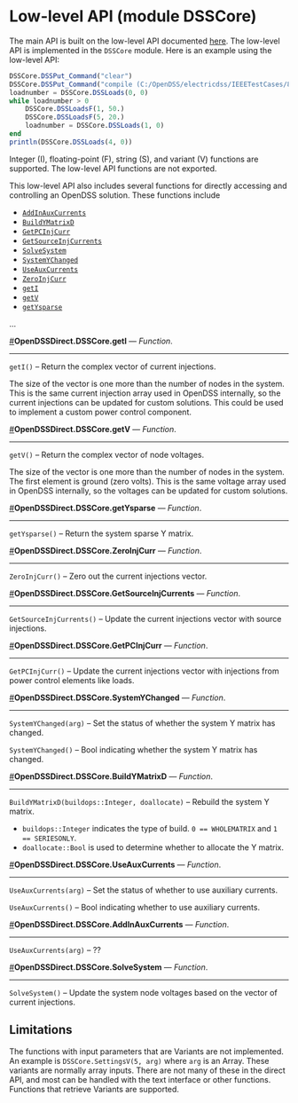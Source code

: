 
<a id='low-level-api-module-dsscore'></a>
# Low-level API (module DSSCore)


The main API is built on the low-level API documented  [here](http://svn.code.sf.net/p/electricdss/code/trunk/Distrib/Doc/OpenDSS_Direct_DLL.pdf). The low-level API is implemented in the `DSSCore` module. Here is an example using the low-level API:


```julia
DSSCore.DSSPut_Command("clear")
DSSCore.DSSPut_Command("compile (C:/OpenDSS/electricdss/IEEETestCases/8500-Node/Master.dss)")
loadnumber = DSSCore.DSSLoads(0, 0)
while loadnumber > 0
    DSSCore.DSSLoadsF(1, 50.)
    DSSCore.DSSLoadsF(5, 20.)
    loadnumber = DSSCore.DSSLoads(1, 0)
end
println(DSSCore.DSSLoads(4, 0)) 
```


Integer (I), floating-point (F), string (S), and variant (V) functions are supported. The low-level API functions are not exported. 


This low-level API also includes several functions for directly accessing and  controlling an OpenDSS solution. These functions include 

- [`AddInAuxCurrents`](lowlevel.md#OpenDSSDirect.DSSCore.AddInAuxCurrents)
- [`BuildYMatrixD`](lowlevel.md#OpenDSSDirect.DSSCore.BuildYMatrixD)
- [`GetPCInjCurr`](lowlevel.md#OpenDSSDirect.DSSCore.GetPCInjCurr)
- [`GetSourceInjCurrents`](lowlevel.md#OpenDSSDirect.DSSCore.GetSourceInjCurrents)
- [`SolveSystem`](lowlevel.md#OpenDSSDirect.DSSCore.SolveSystem)
- [`SystemYChanged`](lowlevel.md#OpenDSSDirect.DSSCore.SystemYChanged)
- [`UseAuxCurrents`](lowlevel.md#OpenDSSDirect.DSSCore.UseAuxCurrents)
- [`ZeroInjCurr`](lowlevel.md#OpenDSSDirect.DSSCore.ZeroInjCurr)
- [`getI`](lowlevel.md#OpenDSSDirect.DSSCore.getI)
- [`getV`](lowlevel.md#OpenDSSDirect.DSSCore.getV)
- [`getYsparse`](lowlevel.md#OpenDSSDirect.DSSCore.getYsparse)

...


<a id='OpenDSSDirect.DSSCore.getI' href='#OpenDSSDirect.DSSCore.getI'>#</a>**OpenDSSDirect.DSSCore.getI** &mdash; *Function*.

---

`getI()` – Return the complex vector of current injections. 

The size of the vector is one more than the number of nodes in the system. This is the same current injection array used in OpenDSS internally, so the current injections can be updated for custom solutions. This could be used to implement a custom power control component.



<a id='OpenDSSDirect.DSSCore.getV' href='#OpenDSSDirect.DSSCore.getV'>#</a>**OpenDSSDirect.DSSCore.getV** &mdash; *Function*.

---

`getV()` – Return the complex vector of node voltages. 

The size of the vector is one more than the number of nodes in the system. The first element is ground (zero volts). This is the same voltage array used in OpenDSS internally, so the voltages can be updated for custom solutions. 



<a id='OpenDSSDirect.DSSCore.getYsparse' href='#OpenDSSDirect.DSSCore.getYsparse'>#</a>**OpenDSSDirect.DSSCore.getYsparse** &mdash; *Function*.

---

`getYsparse()` – Return the system sparse Y matrix.



<a id='OpenDSSDirect.DSSCore.ZeroInjCurr' href='#OpenDSSDirect.DSSCore.ZeroInjCurr'>#</a>**OpenDSSDirect.DSSCore.ZeroInjCurr** &mdash; *Function*.

---

`ZeroInjCurr()` – Zero out the current injections vector.



<a id='OpenDSSDirect.DSSCore.GetSourceInjCurrents' href='#OpenDSSDirect.DSSCore.GetSourceInjCurrents'>#</a>**OpenDSSDirect.DSSCore.GetSourceInjCurrents** &mdash; *Function*.

---

`GetSourceInjCurrents()` – Update the current injections vector with source injections.



<a id='OpenDSSDirect.DSSCore.GetPCInjCurr' href='#OpenDSSDirect.DSSCore.GetPCInjCurr'>#</a>**OpenDSSDirect.DSSCore.GetPCInjCurr** &mdash; *Function*.

---

`GetPCInjCurr()` – Update the current injections vector with injections from power control elements like loads.



<a id='OpenDSSDirect.DSSCore.SystemYChanged' href='#OpenDSSDirect.DSSCore.SystemYChanged'>#</a>**OpenDSSDirect.DSSCore.SystemYChanged** &mdash; *Function*.

---

`SystemYChanged(arg)` – Set the status of whether the system Y matrix has changed.

`SystemYChanged()` – Bool indicating whether the system Y matrix has changed.



<a id='OpenDSSDirect.DSSCore.BuildYMatrixD' href='#OpenDSSDirect.DSSCore.BuildYMatrixD'>#</a>**OpenDSSDirect.DSSCore.BuildYMatrixD** &mdash; *Function*.

---

`BuildYMatrixD(buildops::Integer, doallocate)` – Rebuild the system Y matrix. 

  * `buildops::Integer` indicates the type of build. `0 == WHOLEMATRIX` and `1 == SERIESONLY`.
  * `doallocate::Bool` is used to determine whether to allocate the Y matrix.



<a id='OpenDSSDirect.DSSCore.UseAuxCurrents' href='#OpenDSSDirect.DSSCore.UseAuxCurrents'>#</a>**OpenDSSDirect.DSSCore.UseAuxCurrents** &mdash; *Function*.

---

`UseAuxCurrents(arg)` – Set the status of whether to use auxiliary currents.

`UseAuxCurrents()` – Bool indicating whether to use auxiliary currents.



<a id='OpenDSSDirect.DSSCore.AddInAuxCurrents' href='#OpenDSSDirect.DSSCore.AddInAuxCurrents'>#</a>**OpenDSSDirect.DSSCore.AddInAuxCurrents** &mdash; *Function*.

---

`UseAuxCurrents(arg)` – ??



<a id='OpenDSSDirect.DSSCore.SolveSystem' href='#OpenDSSDirect.DSSCore.SolveSystem'>#</a>**OpenDSSDirect.DSSCore.SolveSystem** &mdash; *Function*.

---

`SolveSystem()` – Update the system node voltages based on the vector of current injections.



<a id='limitations'></a>
## Limitations


The functions with input parameters that are Variants are not implemented. An example is `DSSCore.SettingsV(5, arg)` where `arg` is an Array. These variants are normally array inputs. There are not many of these in the direct API, and most can be handled with the text interface or other functions. Functions that retrieve Variants are supported. 

